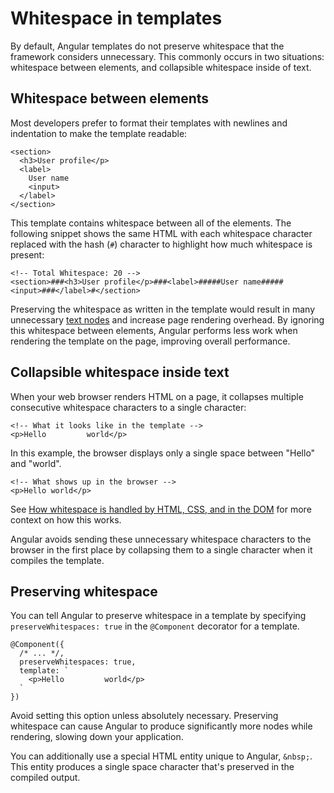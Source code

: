 # Whitespace in templates

By default, Angular templates do not preserve whitespace that the framework considers unnecessary. This commonly occurs in two situations: whitespace between elements, and collapsible whitespace inside of text.

## Whitespace between elements

Most developers prefer to format their templates with newlines and indentation to make the template readable:

```angular-html
<section>
  <h3>User profile</p>
  <label>
    User name
    <input>
  </label>
</section>
```

This template contains whitespace between all of the elements. The following snippet shows the same HTML with each whitespace character replaced with the hash (`#`) character to highlight how much whitespace is present:

```angular-html
<!-- Total Whitespace: 20 -->
<section>###<h3>User profile</p>###<label>#####User name#####<input>###</label>#</section>
```

Preserving the whitespace as written in the template would result in many unnecessary [text nodes](https://developer.mozilla.org/en-US/docs/Web/API/Text) and increase page rendering overhead. By ignoring this whitespace between elements, Angular performs less work when rendering the template on the page, improving overall performance.

## Collapsible whitespace inside text

When your web browser renders HTML on a page, it collapses multiple consecutive whitespace characters to a single character:

```angular-html
<!-- What it looks like in the template -->
<p>Hello         world</p>
```

In this example, the browser displays only a single space between "Hello" and "world".

```angular-html
<!-- What shows up in the browser -->
<p>Hello world</p>
```

See [How whitespace is handled by HTML, CSS, and in the DOM](https://developer.mozilla.org/en-US/docs/Web/API/Document_Object_Model/Whitespace) for more context on how this works.

Angular avoids sending these unnecessary whitespace characters to the browser in the first place by collapsing them to a single character when it compiles the template.

## Preserving whitespace

You can tell Angular to preserve whitespace in a template by specifying `preserveWhitespaces: true` in the `@Component` decorator for a template.

```angular-ts
@Component({
  /* ... */,
  preserveWhitespaces: true,
  template: `
    <p>Hello         world</p>
  `
})
```

Avoid setting this option unless absolutely necessary. Preserving whitespace can cause Angular to produce significantly more nodes while rendering, slowing down your application.

You can additionally use a special HTML entity unique to Angular, `&nbsp;`. This entity produces a single space character that's preserved in the compiled output.

